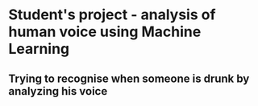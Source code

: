 # Student's project - analysis of human voice using Machine Learning
## Trying to recognise when someone is drunk by analyzing his voice

